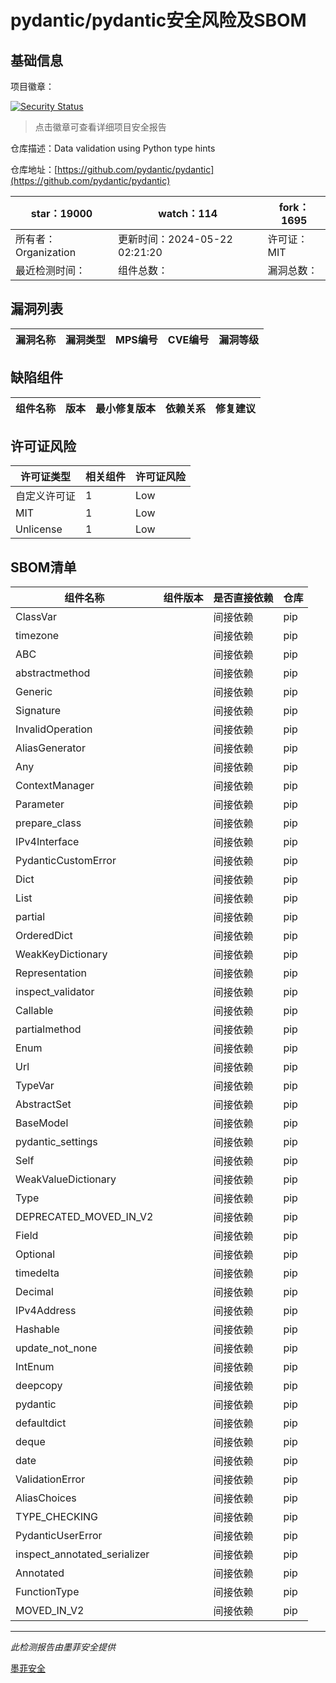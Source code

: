 # pydantic/pydantic安全风险及SBOM

## 基础信息

项目徽章：

[![Security Status](https://www.murphysec.com/platform3/v31/badge/1792990162683461632.svg)](https://www.murphysec.com/console/report/1785741480321552384/1792990162683461632)

> 点击徽章可查看详细项目安全报告

仓库描述：Data validation using Python type hints

仓库地址：[https://github.com/pydantic/pydantic](https://github.com/pydantic/pydantic)

| star：19000 | watch：114 | fork：1695 |
| ----------- | -------------- | ------------ |
| 所有者：Organization | 更新时间：2024-05-22 02:21:20 | 许可证：MIT |
| 最近检测时间： | 组件总数： | 漏洞总数： |




## 漏洞列表

| 漏洞名称 | 漏洞类型 | MPS编号 | CVE编号 | 漏洞等级 |
| ------- | ------ | ------- | ------ | ----- |





## 缺陷组件

| 组件名称 | 版本 | 最小修复版本 | 依赖关系 | 修复建议 |
| -------- | ---- | ------------ | -------- | -------- |





## 许可证风险

| 许可证类型 | 相关组件 | 许可证风险 |
| ---------- | -------- | ---------- |
|自定义许可证|1|Low|
|MIT|1|Low|
|Unlicense|1|Low|




## SBOM清单

| 组件名称 | 组件版本 | 是否直接依赖 | 仓库 |
| -------- | -------- | ------------ | ---- |
|ClassVar||间接依赖|pip|
|timezone||间接依赖|pip|
|ABC||间接依赖|pip|
|abstractmethod||间接依赖|pip|
|Generic||间接依赖|pip|
|Signature||间接依赖|pip|
|InvalidOperation||间接依赖|pip|
|AliasGenerator||间接依赖|pip|
|Any||间接依赖|pip|
|ContextManager||间接依赖|pip|
|Parameter||间接依赖|pip|
|prepare_class||间接依赖|pip|
|IPv4Interface||间接依赖|pip|
|PydanticCustomError||间接依赖|pip|
|Dict||间接依赖|pip|
|List||间接依赖|pip|
|partial||间接依赖|pip|
|OrderedDict||间接依赖|pip|
|WeakKeyDictionary||间接依赖|pip|
|Representation||间接依赖|pip|
|inspect_validator||间接依赖|pip|
|Callable||间接依赖|pip|
|partialmethod||间接依赖|pip|
|Enum||间接依赖|pip|
|Url||间接依赖|pip|
|TypeVar||间接依赖|pip|
|AbstractSet||间接依赖|pip|
|BaseModel||间接依赖|pip|
|pydantic_settings||间接依赖|pip|
|Self||间接依赖|pip|
|WeakValueDictionary||间接依赖|pip|
|Type||间接依赖|pip|
|DEPRECATED_MOVED_IN_V2||间接依赖|pip|
|Field||间接依赖|pip|
|Optional||间接依赖|pip|
|timedelta||间接依赖|pip|
|Decimal||间接依赖|pip|
|IPv4Address||间接依赖|pip|
|Hashable||间接依赖|pip|
|update_not_none||间接依赖|pip|
|IntEnum||间接依赖|pip|
|deepcopy||间接依赖|pip|
|pydantic||间接依赖|pip|
|defaultdict||间接依赖|pip|
|deque||间接依赖|pip|
|date||间接依赖|pip|
|ValidationError||间接依赖|pip|
|AliasChoices||间接依赖|pip|
|TYPE_CHECKING||间接依赖|pip|
|PydanticUserError||间接依赖|pip|
|inspect_annotated_serializer||间接依赖|pip|
|Annotated||间接依赖|pip|
|FunctionType||间接依赖|pip|
|MOVED_IN_V2||间接依赖|pip|


------

*此检测报告由墨菲安全提供*

[墨菲安全](www.murphysec.com)